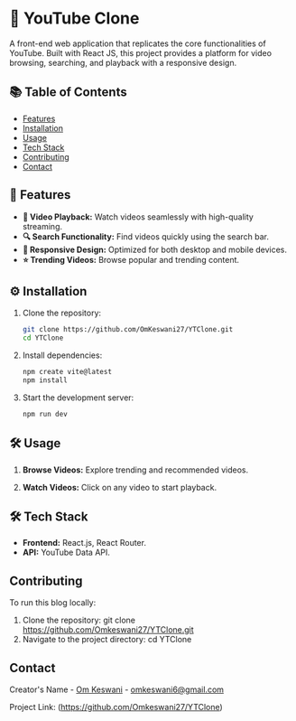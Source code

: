 # 🚀 YouTube Clone  

A front-end web application that replicates the core functionalities of YouTube. Built with React JS, this project provides a platform for video browsing, searching, and playback with a responsive design.  

## 📚 Table of Contents  

- [Features](#-features)  
- [Installation](#%EF%B8%8F-installation)  
- [Usage](#%EF%B8%8F-usage)  
- [Tech Stack](#%EF%B8%8F-tech-stack)  
- [Contributing](#contributing)  
- [Contact](#contact)  

## 🌟 Features  

- **🎥 Video Playback:** Watch videos seamlessly with high-quality streaming.  
- **🔍 Search Functionality:** Find videos quickly using the search bar.  
- **📱 Responsive Design:** Optimized for both desktop and mobile devices.  
- **⭐ Trending Videos:** Browse popular and trending content.  

## ⚙️ Installation  

1. Clone the repository:

   ```bash
   git clone https://github.com/OmKeswani27/YTClone.git
   cd YTClone

2. Install dependencies:

   ```bash
   npm create vite@latest
   npm install
   
3. Start the development server:

   ```bash
   npm run dev

## 🛠️ Usage

1. **Browse Videos:** Explore trending and recommended videos.

2. **Watch Videos:** Click on any video to start playback.

## 🛠️ Tech Stack

- **Frontend:** React.js, React Router.
- **API:** YouTube Data API.

## Contributing

To run this blog locally:

1. Clone the repository:
   git clone https://github.com/Omkeswani27/YTClone.git
2. Navigate to the project directory:
   cd YTClone

## Contact

Creator's Name - [Om Keswani](https://www.linkedin.com/in/om-keswani-4995262a5/?originalSubdomain=in) - omkeswani6@gmail.com

Project Link: (https://github.com/Omkeswani27/YTClone)
